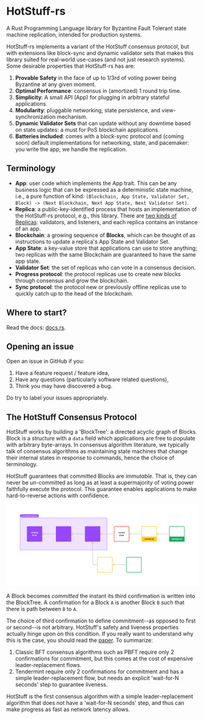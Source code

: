 # HotStuff-rs 

A Rust Programming Language library for Byzantine Fault Tolerant state machine replication, intended for production 
systems. 
  
HotStuff-rs implements a variant of the HotStuff consensus protocol, but with extensions like block-sync and dynamic
validator sets that makes this library suited for real-world use-cases (and not just research systems). Some desirable
properties that HotStuff-rs has are:
1. **Provable Safety** in the face of up to 1/3rd of voting power being Byzantine at any given moment.
2. **Optimal Performance**: consensus in (amortized) 1 round trip time.
3. **Simplicity**: A small API (App) for plugging in arbitrary stateful applications.
4. **Modularity**: pluggable networking, state persistence, and view-synchronization mechanism.
5. **Dynamic Validator Sets** that can update without any downtime based on state updates: a must for PoS blockchain 
   applications.
6. **Batteries included**: comes with a block-sync protocol and (coming soon) default implementations for networking,
   state, and pacemaker: you write the app, we handle the replication.

## Terminology
 
- **App**: user code which implements the App trait. This can be any business logic that can be expressed
  as a deterministic state machine, i.e., a pure function of kind: `(Blockchain, App State, Validator Set, Block) ->
  (Next Blockchain, Next App State, Next Validator Set)`.
- **Replica**: a public-key-identified process that hosts an implementation of the HotStuff-rs protocol, e.g., this
  library. There are [two kinds of Replicas](replica): validators, and listeners, and each replica contains an instance
  of an app.
- **Blockchain**: a growing sequence of **Blocks**, which can be thought of as instructions to update a replica's App
  State and Validator Set.
- **App State**: a key-value store that applications can use to store anything; two replicas with the same Blockchain
  are guaranteed to have the same app state.
- **Validator Set**: the set of replicas who can vote in a consensus decision.
- **Progress protocol**: the protocol replicas use to create new blocks through consensus and grow the blockchain.
- **Sync protocol**: the protocol new or previously offline replicas use to quickly catch up to the head of the
  blockchain.

## Where to start?

Read the docs: [docs.rs](https://docs.rs/crate/hotstuff_rs/latest).

## Opening an issue

Open an issue in GitHub if you:
1. Have a feature request / feature idea,
2. Have any questions (particularly software related questions),
3. Think you may have discovered a bug.

Do try to label your issues appropriately.

## The HotStuff Consensus Protocol

HotStuff works by building a 'BlockTree': a directed acyclic graph of Blocks. Block is a structure with a `data` field which applications are free to populate with arbitrary byte-arrays. In consensus algorithm literature, we typically talk of consensus algorithms as maintaining state machines that change their internal states in response to commands, hence the choice of terminology.

HotStuff guarantees that committed Blocks are *immutable*. That is, they can never be *un*-committed as long as at least a supermajority of voting power faithfully execute the protocol. This guarantee enables applications to make hard-to-reverse actions with confidence. 

![A graphic depicting a Tree (DAG) of Blocks. Blocks are colored depending on how many confirmations they have.](./readme_assets/BlockTree%20Structure%20Diagram.png)

A Block becomes *committed* the instant its third confirmation is written into the BlockTree. A confirmation for a Block `A` is another Block `B` such that there is path between `B` to `A`.

The choice of third confirmation to define commitment--as opposed to first or second--is not arbitrary. HotStuff's safety and liveness properties actually hinge upon on this condition. If you really want to understand why this is the case, you should read the [paper](./readme_assets/HotStuff%20paper.pdf). To summarize:

1. Classic BFT consensus algorithms such as PBFT require only 2 confirmations for commitment, but this comes at the cost of expensive leader-replacement flows.
2. Tendermint require only 2 confirmations for commitment and has a simple leader-replacement flow, but needs an explicit 'wait-for-N seconds' step to guarantee liveness.

HotStuff is the first consensus algorithm with a simple leader-replacement algorithm that does not have a 'wait-for-N seconds' step, and thus can make progress as fast as network latency allows.
